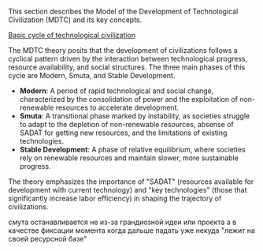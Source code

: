 This section describes the Model of the Development of Technological Civilization (MDTC) and its key concepts.

[Basic cycle of technological civilization](cycle.md)

The MDTC theory posits that the development of civilizations follows a cyclical pattern driven by the interaction between technological progress, resource availability, and social structures. The three main phases of this cycle are Modern, Smuta, and Stable Development.

- **Modern**: A period of rapid technological and social change, characterized by the consolidation of power and the exploitation of non-renewable resources to accelerate development.
- **Smuta**: A transitional phase marked by instability, as societies struggle to adapt to the depletion of non-renewable resources, absense of SADAT for getting new resources, and the limitations of existing technologies.
- **Stable Development**: A phase of relative equilibrium, where societies rely on renewable resources and maintain slower, more sustainable progress.

The theory emphasizes the importance of "SADAT" (resources available for development with current technology) and "key technologies" (those that significantly increase labor efficiency) in shaping the trajectory of civilizations.

смута останавливается не из-за грандиозной идеи или проекта
а в качестве фиксации момента когда дальше падать уже некуда
"лежит на своей ресурсной базе"
